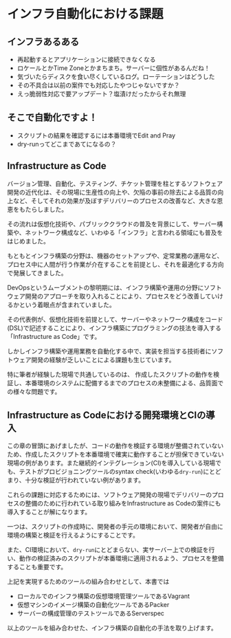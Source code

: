 
# インフラ自動化における課題

## インフラあるある

- 再起動するとアプリケーションに接続できなくなる
- ロケールとかTime Zoneとかまちまち。サーバーに個性があるんだね！
- 気づいたらディスクを食い尽くしているログ。ローテーションはどうした
- その不具合は以前の案件でも対応したやつじゃないですか？
- えっ脆弱性対応で要アップデート？塩漬けだったからそれ無理

## そこで自動化ですよ！

- スクリプトの結果を確認するには本番環境でEdit and Pray
- dry-runってどこまであてになるの？


## Infrastructure as Code

バージョン管理、自動化、テスティング、チケット管理を柱とするソフトウェア開発の近代化は、その現場に生産性の向上や、欠陥の事前の除去による品質の向上など、そしてそれの効果が及ぼすデリバリーのプロセスの改善など、大きな恩恵をもたらしました。

その流れは仮想化技術や、パブリッククラウドの普及を背景にして、サーバー構築や、ネットワーク構成など、いわゆる「インフラ」と言われる領域にも普及をはじめました。

もともとインフラ構築の分野は、機器のセットアップや、定常業務の運用など、プロセス中に人間が行う作業が介在することを前提とし、それを最適化する方向で発展してきました。

DevOpsというムーブメントの黎明期には、インフラ構築や運用の分野にソフトウェア開発のアプローチを取り入れることにより、プロセスをどう改善していけるかという着眼点が含まれていました。

その代表例が、仮想化技術を前提として、サーバーやネットワーク構成をコード(DSL)で記述することにより、インフラ構築にプログラミングの技法を導入する「Infrastructure as Code」です。

しかしインフラ構築や運用業務を自動化する中で、実装を担当する技術者にソフトウェア開発の経験が乏しいことによる課題も生じています。

特に筆者が経験した現場で共通しているのは、
作成したスクリプトの動作を検証し、本番環境のシステムに配備するまでのプロセスの未整備による、品質面での様々な問題です。

## Infrastructure as Codeにおける開発環境とCIの導入

この章の冒頭にあげましたが、コードの動作を検証する環境が整備されていないため、作成したスクリプトを本番環境で確実に動作することが担保できていない現場の例があります。また継続的インテグレーション(CI)を導入している現場でも、テストがプロビジョニングツールのsyntax check(いわゆる`dry-run`)にとどまり、十分な検証が行われていない例があります。

これらの課題に対応するためには、ソフトウェア開発の現場でデリバリーのプロセスの整備のために行われている取り組みをInfrastructure as Codeの案件にも導入することが解になります。

一つは、スクリプトの作成時に、開発者の手元の環境において、開発者が自由に環境の構築と検証を行えるようにすることです。

また、CI環境において、`dry-run`にとどまらない、実サーバー上での検証を行い、動作の検証済みのスクリプトが本番環境に適用されるよう、プロセスを整備することも重要です。

上記を実現するためのツールの組み合わせとして、本書では

- ローカルでのインフラ構築の仮想環境管理ツールであるVagrant
- 仮想マシンのイメージ構築の自動化ツールであるPacker
- サーバーの構成管理のテストツールであるServerspec

以上のツールを組み合わせた、インフラ構築の自動化の手法を取り上げます。
